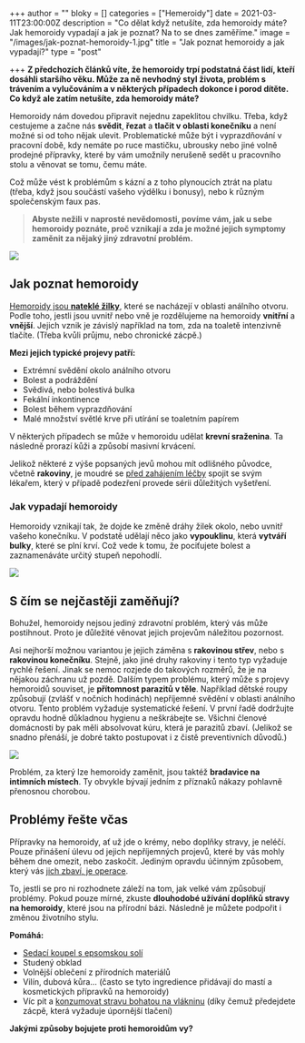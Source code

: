 +++
author = ""
bloky = []
categories = ["Hemeroidy"]
date = 2021-03-11T23:00:00Z
description = "Co dělat když netušíte, zda hemoroidy máte? Jak hemoroidy vypadají a jak je poznat? Na to se dnes zaměříme."
image = "/images/jak-poznat-hemoroidy-1.jpg"
title = "Jak poznat hemoroidy a jak vypadají?"
type = "post"

+++
**Z předchozích článků víte, že hemoroidy trpí podstatná část lidí, kteří dosáhli staršího věku. Může za ně nevhodný styl života, problém s trávením a vylučováním a v některých případech dokonce i porod dítěte. Co když ale zatím netušíte, zda hemoroidy máte?**

Hemoroidy nám dovedou připravit nejednu zapeklitou chvilku. Třeba, když cestujeme a začne nás **svědit**, **řezat** a **tlačit v oblasti konečníku** a není možné si od toho nějak ulevit. Problematické může být i vyprazdňování v pracovní době, kdy nemáte po ruce mastičku, ubrousky nebo jiné volně prodejné přípravky, které by vám umožnily nerušeně sedět u pracovního stolu a věnovat se tomu, čemu máte.

Což může vést k problémům s kázní a z toho plynoucích ztrát na platu (třeba, když jsou součástí vašeho výdělku i bonusy), nebo k různým společenským faux pas.

> **Abyste nežili v naprosté nevědomosti, povíme vám, jak u sebe hemoroidy poznáte, proč vznikají a zda je možné jejich symptomy zaměnit za nějaký jiný zdravotní problém.**

![](/images/co-jsou-to-hemoroidy.jpg)

## Jak poznat hemoroidy

[Hemoroidy jsou **nateklé žilky**](https://www.nahemeroidy.cz/hemoroidy-vse-co-o-nich-potrebujete-vedet/), které se nacházejí v oblasti análního otvoru. Podle toho, jestli jsou uvnitř nebo vně je rozdělujeme na hemoroidy **vnitřní** a **vnější**. Jejich vznik je závislý například na tom, zda na toaletě intenzivně tlačíte. (Třeba kvůli průjmu, nebo chronické zácpě.)

**Mezi jejich typické projevy patří:**

* Extrémní svědění okolo análního otvoru
* Bolest a podráždění
* Svědivá, nebo bolestivá bulka
* Fekální inkontinence
* Bolest během vyprazdňování
* Malé množství světlé krve při utírání se toaletním papírem

V některých případech se může v hemoroidu udělat **krevní sraženina**. Ta následně prorazí kůži a způsobí masivní krvácení.

Jelikož některé z výše popsaných jevů mohou mít odlišného původce, včetně **rakoviny**, je moudré se [před zahájením léčby](https://www.nahemeroidy.cz/lecba-a-priznaky-hemoroidu/) spojit se svým lékařem, který v případě podezření provede sérii důležitých vyšetření.

### Jak vypadají hemoroidy

Hemoroidy vznikají tak, že dojde ke změně dráhy žilek okolo, nebo uvnitř vašeho konečníku. V podstatě udělají něco jako **vypouklinu**, která **vytváří bulky**, které se plní krví. Což vede k tomu, že pociťujete bolest a zaznamenáváte určitý stupeň nepohodlí.

![](/images/jak-vypadaji-hemoroidy.jpg)

## S čím se nejčastěji zaměňují?

Bohužel, hemoroidy nejsou jediný zdravotní problém, který vás může postihnout. Proto je důležité věnovat jejich projevům náležitou pozornost.

Asi nejhorší možnou variantou je jejich záměna s **rakovinou střev**, nebo s **rakovinou konečníku**. Stejně, jako jiné druhy rakoviny i tento typ vyžaduje rychlé řešení. Jinak se nemoc rozjede do takových rozměrů, že je na nějakou záchranu už pozdě. Dalším typem problému, který může s projevy hemoroidů souviset, je **přítomnost parazitů v těle**. Například dětské roupy způsobují (zvlášť v nočních hodinách) nepříjemné svědění v oblasti análního otvoru. Tento problém vyžaduje systematické řešení. V první řadě dodržujte opravdu hodně důkladnou hygienu a neškrábejte se. Všichni členové domácnosti by pak měli absolvovat kúru, která je parazitů zbaví. (Jelikož se snadno přenáší, je dobré takto postupovat i z čistě preventivních důvodů.)

![](/images/s-cim-se-zamenuji-hemoroidy.jpg)

Problém, za který lze hemoroidy zaměnit, jsou taktéž **bradavice na intimních místech**. Ty obvykle bývají jedním z příznaků nákazy pohlavně přenosnou chorobou.

## Problémy řešte včas

Přípravky na hemoroidy, ať už jde o krémy, nebo doplňky stravy, je neléčí. Pouze přinášení úlevu od jejich nepříjemných projevů, které by vás mohly během dne omezit, nebo zaskočit. Jediným opravdu účinným způsobem, který vás [jich zbaví, je operace](https://www.nahemeroidy.cz/operace-hemoroidu-na-co-vse-se-pripravit/).

To, jestli se pro ni rozhodnete záleží na tom, jak velké vám způsobují problémy. Pokud pouze mírné, zkuste **dlouhodobé užívání doplňků stravy na hemoroidy**, které jsou na přírodní bázi. Následně je můžete podpořit i změnou životního stylu.

**Pomáhá:**

* [Sedací koupel s epsomskou solí](https://www.nahemeroidy.cz/sedaci-koupel-ucinna-pomoc-od-hemoroidu/)
* Studený obklad
* Volnější oblečení z přírodních materiálů
* Vilín, dubová kůra… (často se tyto ingredience přidávají do mastí a kosmetických přípravků na hemoroidy)
* Víc pít a [konzumovat stravu bohatou na vlákninu](https://www.nahemeroidy.cz/dieta-a-spravna-strava-pri-hemoroidech/) (díky čemuž předejdete zácpě, která vyžaduje úpornější tlačení)

**Jakými způsoby bojujete proti hemoroidům vy?**